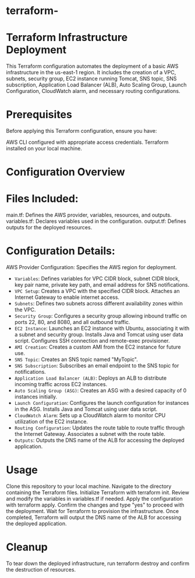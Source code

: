# terraform-
# Terraform Infrastructure Deployment #
This Terraform configuration automates the deployment of a basic AWS infrastructure in the us-east-1 region. It includes the creation of a VPC, subnets, security group, EC2 instance running Tomcat, SNS topic, SNS subscription, Application Load Balancer (ALB), Auto Scaling Group, Launch Configuration, CloudWatch alarm, and necessary routing configurations.

# Prerequisites #
Before applying this Terraform configuration, ensure you have:

AWS CLI configured with appropriate access credentials.
Terraform installed on your local machine.
# Configuration Overview #
# Files Included:
main.tf: Defines the AWS provider, variables, resources, and outputs.
variables.tf: Declares variables used in the configuration.
output.tf: Defines outputs for the deployed resources.
# Configuration Details:
AWS Provider Configuration:
Specifies the AWS region for deployment.
- `Variables`:
Defines variables for VPC CIDR block, subnet CIDR block, key pair name, private key path, and email address for SNS notifications.
- `VPC Setup`:
Creates a VPC with the specified CIDR block.
Attaches an Internet Gateway to enable internet access.
- `Subnets`:
Defines two subnets across different availability zones within the VPC.
- `Security Group`:
Configures a security group allowing inbound traffic on ports 22, 80, and 8080, and all outbound traffic.
- `EC2 Instance`:
Launches an EC2 instance with Ubuntu, associating it with a subnet and security group.
Installs Java and Tomcat using user data script.
Configures SSH connection and remote-exec provisioner.
- `AMI Creation`:
Creates a custom AMI from the EC2 instance for future use.
- `SNS Topic`:
Creates an SNS topic named "MyTopic".
- `SNS Subscription`:
Subscribes an email endpoint to the SNS topic for notifications.
- `Application Load Balancer (ALB)`:
Deploys an ALB to distribute incoming traffic across EC2 instances.
- `Auto Scaling Group (ASG)`:
Creates an ASG with a desired capacity of 0 instances initially.
- `Launch Configuration`:
Configures the launch configuration for instances in the ASG.
Installs Java and Tomcat using user data script.
- `CloudWatch Alarm`:
Sets up a CloudWatch alarm to monitor CPU utilization of the EC2 instance.
- `Routing Configuration`:
Updates the route table to route traffic through the Internet Gateway.
Associates a subnet with the route table.
- `Outputs`:
Outputs the DNS name of the ALB for accessing the deployed application.
# Usage #
Clone this repository to your local machine.
Navigate to the directory containing the Terraform files.
Initialize Terraform with terraform init.
Review and modify the variables in variables.tf if needed.
Apply the configuration with terraform apply.
Confirm the changes and type "yes" to proceed with the deployment.
Wait for Terraform to provision the infrastructure.
Once completed, Terraform will output the DNS name of the ALB for accessing the deployed application.
# Cleanup #
To tear down the deployed infrastructure, run terraform destroy and confirm the destruction of resources.


